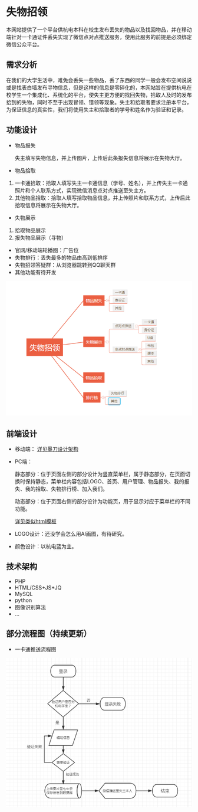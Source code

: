 # 失物招领

本网站提供了一个平台供杭电本科在校生发布丢失的物品以及找回物品，并在移动端针对一卡通证件丢失实现了微信点对点推送服务，使用此服务的前提是必须绑定微信公众平台。


## 需求分析

在我们的大学生活中，难免会丢失一些物品，丢了东西的同学一般会发布空间说说或是找表白墙发布寻物信息，但是这样的信息是零碎化的，本网站旨在提供杭电在校学生一个集成化、系统化的平台，使失主更方便的找回失物，拾取人及时的发布拾到的失物，同时不至于出现冒领、错领等现象。失主和拾取者要求注册本平台，为保证信息的真实性，我们将使用失主和拾取者的学号和姓名作为验证和记录。
## 功能设计
- 物品报失

    失主填写失物信息，并上传图片，上传后此条报失信息将展示在失物大厅。

- 物品拾取

1. 一卡通拾取：拾取人填写失主一卡通信息（学号、姓名），并上传失主一卡通照片和个人联系方式，实现微信消息点对点推送至失主方。
2. 其他物品拾取：拾取人填写拾取物品信息，并上传照片和联系方式，上传后此拾取信息将展示在失物大厅。

- 失物展示

1. 拾取物品展示
2. 报失物品展示（寻物）
- 官网/移动端轮播图：广告位
- 失物排行：丢失最多的物品由高到低排序
- 失物招领答疑群：从浏览器跳转到QQ聊天群
- 其他功能有待开发

![功能设计](function.png)
## 前端设计


- 移动端：
[详见墨刀设计架构](https://modao.cc/app/fhIf8OmdpqrF5APEZSNAMnCKJ6oPyXq)

- PC端：
    
    静态部分：位于页面左侧的部分设计为竖直菜单栏，属于静态部分，在页面切换时保持静态，菜单栏内容包括LOGO、首页、用户管理、物品报失、我的报失、我的拾取、失物排行榜、加入我们。
    
    动态部分：位于页面右侧的部分设计为功能页，用于显示对应于菜单栏的不同功能。
    
    [详见类似html模板](http://demo.cssmoban.com/cssthemes3/ft5_55_nitro/index.html)

- LOGO设计：还没学会怎么用AI画图，有待研究。
- 颜色设计：以杭电蓝为主。

## 技术架构
- PHP
- HTML/CSS+JS+JQ
- MySQL
- python
- 图像识别算法
- ...

## 部分流程图（持续更新）

- 一卡通推送流程图

![一卡通](trees_idcard.png)
